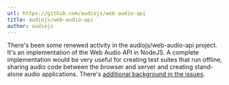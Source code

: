 ```yaml
---
url: https://github.com/audiojs/web-audio-api
title: audiojs/web-audio-api
author: audiojs
---
```


There's been some renewed activity in the audiojs/web-audio-api project. It's an implementation of the Web Audio API in NodeJS. A complete implementation would be very useful for creating test suites that run offline, sharing audio code between the browser and server and creating stand-alone audio applications. There's [additional background in the issues](https://github.com/audiojs/web-audio-api/issues/82).

